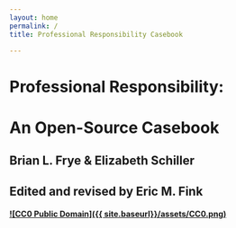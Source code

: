```yaml
---
layout: home
permalink: /
title: Professional Responsibility Casebook

---
```


# Professional Responsibility: 

# An Open-Source Casebook

## Brian L. Frye & Elizabeth Schiller

## Edited and revised by Eric M. Fink

#### <a rel="license" href="https://creativecommons.org/publicdomain/zero/1.0/">![CC0 Public Domain]({{ site.baseurl}}/assets/CC0.png)</a>
